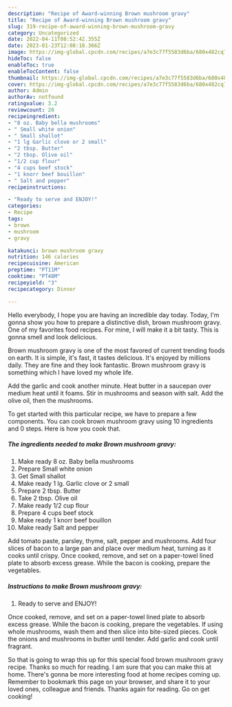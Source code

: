 ```yaml
---
description: "Recipe of Award-winning Brown mushroom gravy"
title: "Recipe of Award-winning Brown mushroom gravy"
slug: 319-recipe-of-award-winning-brown-mushroom-gravy
category: Uncategorized
date: 2022-04-11T08:52:42.355Z
date: 2023-01-23T12:08:18.366Z
image: https://img-global.cpcdn.com/recipes/a7e3c77f5583d6ba/680x482cq70/brown-mushroom-gravy-recipe-main-photo.jpg
hideToc: false
enableToc: true
enableTocContent: false
thumbnail: https://img-global.cpcdn.com/recipes/a7e3c77f5583d6ba/680x482cq70/brown-mushroom-gravy-recipe-main-photo.jpg
cover: https://img-global.cpcdn.com/recipes/a7e3c77f5583d6ba/680x482cq70/brown-mushroom-gravy-recipe-main-photo.jpg
author: Admin
authorAv: notfound
ratingvalue: 3.2
reviewcount: 20
recipeingredient:
- "8 oz. Baby bella mushrooms"
- " Small white onion"
- " Small shallot"
- "1 lg Garlic clove or 2 small"
- "2 tbsp. Butter"
- "2 tbsp. Olive oil"
- "1/2 cup flour"
- "4 cups beef stock"
- "1 knorr beef bouillon"
- " Salt and pepper"
recipeinstructions:

- "Ready to serve and ENJOY!"
categories:
- Recipe
tags:
- brown
- mushroom
- gravy

katakunci: brown mushroom gravy 
nutrition: 146 calories
recipecuisine: American
preptime: "PT11M"
cooktime: "PT48M"
recipeyield: "3"
recipecategory: Dinner

---
```



Hello everybody, I hope you are having an incredible day today. Today, I'm gonna show you how to prepare a distinctive dish, brown mushroom gravy. One of my favorites food recipes. For mine, I will make it a bit tasty. This is gonna smell and look delicious.

Brown mushroom gravy is one of the most favored of current trending foods on earth. It is simple, it's fast, it tastes delicious. It's enjoyed by millions daily. They are fine and they look fantastic. Brown mushroom gravy is something which I have loved my whole life.

Add the garlic and cook another minute. Heat butter in a saucepan over medium heat until it foams. Stir in mushrooms and season with salt. Add the olive oil, then the mushrooms.


To get started with this particular recipe, we have to prepare a few components. You can cook brown mushroom gravy using 10 ingredients and 0 steps. Here is how you cook that.

<!--inarticleads1-->

##### The ingredients needed to make Brown mushroom gravy:

1. Make ready 8 oz. Baby bella mushrooms
1. Prepare  Small white onion
1. Get  Small shallot
1. Make ready 1 lg. Garlic clove or 2 small
1. Prepare 2 tbsp. Butter
1. Take 2 tbsp. Olive oil
1. Make ready 1/2 cup flour
1. Prepare 4 cups beef stock
1. Make ready 1 knorr beef bouillon
1. Make ready  Salt and pepper


Add tomato paste, parsley, thyme, salt, pepper and mushrooms. Add four slices of bacon to a large pan and place over medium heat, turning as it cooks until crispy. Once cooked, remove, and set on a paper-towel lined plate to absorb excess grease. While the bacon is cooking, prepare the vegetables. 

<!--inarticleads2-->

##### Instructions to make Brown mushroom gravy:


1. Ready to serve and ENJOY!

Once cooked, remove, and set on a paper-towel lined plate to absorb excess grease. While the bacon is cooking, prepare the vegetables. If using whole mushrooms, wash them and then slice into bite-sized pieces. Cook the onions and mushrooms in butter until tender. Add garlic and cook until fragrant. 

So that is going to wrap this up for this special food brown mushroom gravy recipe. Thanks so much for reading. I am sure that you can make this at home. There's gonna be more interesting food at home recipes coming up. Remember to bookmark this page on your browser, and share it to your loved ones, colleague and friends. Thanks again for reading. Go on get cooking!
